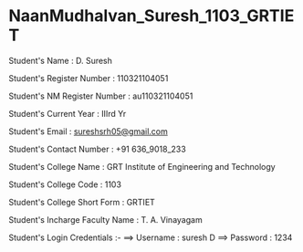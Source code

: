 # NaanMudhalvan_Suresh_1103_GRTIET

Student's Name : D. Suresh

Student's Register Number : 110321104051

Student's NM Register Number : au110321104051

Student's Current Year : IIIrd Yr 

Student's Email : sureshsrh05@gmail.com

Student's Contact Number : +91 636_9018_233

Student's College Name : GRT Institute of Engineering and Technology

Student's College Code : 1103

Student's College Short Form : GRTIET

Student's Incharge Faculty Name : T. A. Vinayagam

Student's Login Credentials :-
     ==> Username : suresh D
     ==> Password : 1234
